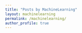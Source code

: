```yaml
---
title: "Posts by MachineLearning"
layout: machinelearning
permalink: /machinelearning/
author_profile: true
---
```

